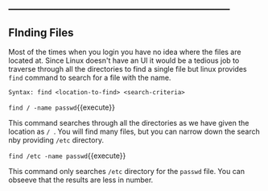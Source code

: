 ## ____________________________________________

## FInding Files

Most of the times when you login you have no idea where the files are located at. Since Linux doesn't have an UI it would be a tedious job to traverse through all the directories to find a single file but linux provides `find` command to search for a file with the name.

`Syntax: find <location-to-find> <search-criteria>`

`find / -name passwd`{{execute}} 

This command searches through all the directories as we have given the location as `/ `. You will find many files, but you can narrow down the search nby providing `/etc` directory.

`find /etc -name passwd`{{execute}} 

This command only searches `/etc` directory for the `passwd` file. You can obseeve that the results are less in number.